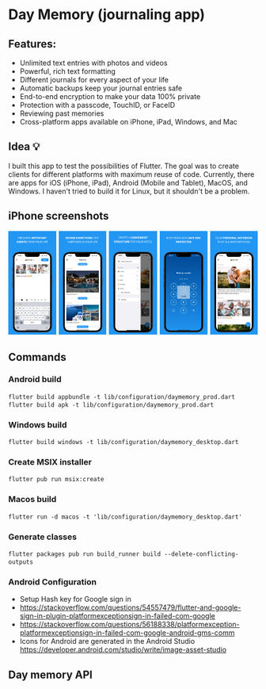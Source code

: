 # Day Memory (journaling app)

## Features:
- Unlimited text entries with photos and videos
- Powerful, rich text formatting
- Different journals for every aspect of your life
- Automatic backups keep your journal entries safe
- End-to-end encryption to make your data 100% private
- Protection with a passcode, TouchID, or FaceID
- Reviewing past memories
- Cross-platform apps available on iPhone, iPad, Windows, and Mac

## Idea 💡
I built this app to test the possibilities of Flutter. The goal was to create clients for different platforms with maximum reuse of code. Currently, there are apps for iOS (iPhone, iPad), Android (Mobile and Tablet), MacOS, and Windows. I haven't tried to build it for Linux, but it shouldn't be a problem.

## iPhone screenshots
![iphone screeenshots](https://github.com/AndreyKuzmenko/daymemory.mobile/blob/main/assets/description/screenshots.png)

## Commands
### Android build
```
flutter build appbundle -t lib/configuration/daymemory_prod.dart
flutter build apk -t lib/configuration/daymemory_prod.dart
```
### Windows build
```
flutter build windows -t lib/configuration/daymemory_desktop.dart
```
### Create MSIX installer
```
flutter pub run msix:create
```
### Macos build
```
flutter run -d macos -t 'lib/configuration/daymemory_desktop.dart'
```
### Generate classes
```
flutter packages pub run build_runner build --delete-conflicting-outputs
```

### Android Configuration
- Setup Hash key for Google sign in
- https://stackoverflow.com/questions/54557479/flutter-and-google-sign-in-plugin-platformexceptionsign-in-failed-com-google
- https://stackoverflow.com/questions/56188338/platformexception-platformexceptionsign-in-failed-com-google-android-gms-comm
- Icons for Android are generated in the Android Studio https://developer.android.com/studio/write/image-asset-studio

## Day memory API



